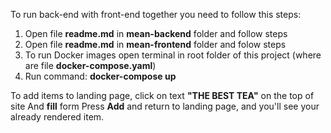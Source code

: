 To run back-end with front-end together you need to follow this steps:
1) Open file **readme.md** in **mean-backend** folder and follow steps
2) Open file **readme.md** in **mean-frontend** folder and folow steps
3) To run Docker images open terminal in root folder of this project (where are file **docker-compose.yaml**)
4) Run command: **docker-compose up**

To add items to landing page, click on text **"THE BEST TEA"** on the top of site
And **fill** form
Press **Add** and return to landing page, and you'll see your already rendered item.